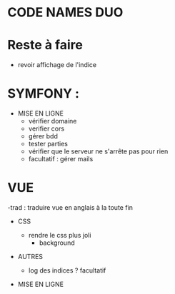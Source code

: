 # CODE NAMES DUO

# Reste à faire
- revoir affichage de l'indice


# SYMFONY :

- MISE EN LIGNE
    * vérifier domaine
    * verifier cors
    * gérer bdd
    * tester parties 
    * vérifier que le serveur ne s'arrête pas pour rien
    * facultatif : gérer mails
 
 # VUE
 -trad : traduire vue en anglais à la toute fin
 - CSS
    * rendre le css plus joli
        - background


- AUTRES
    * log des indices ? facultatif

- MISE EN LIGNE





